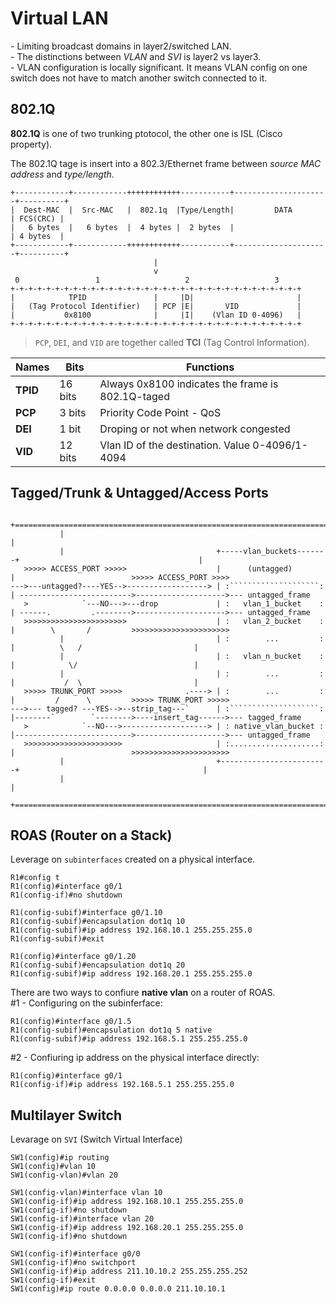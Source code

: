 # Virtual LAN
\- Limiting broadcast domains in layer2/switched LAN.  
\- The distinctions between _VLAN_ and _SVI_ is layer2 vs layer3.    
\- VLAN configuration is locally significant. It means VLAN config on one switch does not have to match another switch connected to it. 

## 802.1Q
**802.1Q** is one of two trunking ptotocol, the other one is ISL (Cisco property).

The 802.1Q tage is insert into a 802.3/Ethernet frame between _source MAC address_ and _type/length_.
```
+------------+------------++++++++++++-----------+---------------------+----------+
|  Dest-MAC  |  Src-MAC   |  802.1q  |Type/Length|         DATA        | FCS(CRC) |
|   6 bytes  |   6 bytes  |  4 bytes |  2 bytes  |                     | 4 bytes  |  
+------------+------------++++++++++++-----------+---------------------+----------+ 
                                |
                                v
 0                 1                   2                   3
+-+-+-+-+-+-+-+-+-+-+-+-+-+-+-+-+-+-+-+-+-+-+-+-+-+-+-+-+-+-+-+-+
|            TPID               |     |D|                       |
|   (Tag Protocol Identifier)   | PCP |E|       VID             |
|           0x8100              |     |I|    (Vlan ID 0-4096)   |
+-+-+-+-+-+-+-+-+-+-+-+-+-+-+-+-+-+-+-+-+-+-+-+-+-+-+-+-+-+-+-+-+
```
 > `PCP`, `DEI`, and `VID` are together called **TCI** (Tag Control Information).  

Names   | Bits    | Functions |
--------|---------|-----------|
**TPID**| 16 bits | Always 0x8100 indicates the frame is 802.1Q-taged |
**PCP** | 3 bits  | Priority Code Point - QoS |
**DEI** | 1 bit   | Droping or not when network congested |
**VID** | 12 bits | Vlan ID of the destination. Value 0-4096/1-4094 |

## Tagged/Trunk & Untagged/Access Ports
```text
           +=========================================================================SWITCH=====================+
           |                                                                                                    |
           |                                  +-----vlan_buckets-------+                                        |
   >>>>> ACCESS_PORT >>>>>                    |      (untagged)        |                          >>>>> ACCESS_PORT >>>> 
--->---untagged?----YES-->------------------> | :````````````````````: | ------------------------->-------------------->--- untagged_frame
   >            `---NO--->---drop             | :   vlan_1_bucket    : | ------.         .-------->-------------------->--- untagged_frame
   >>>>>>>>>>>>>>>>>>>>>>>                    | :   vlan_2_bucket    : |        \       /         >>>>>>>>>>>>>>>>>>>>>> 
           |                                  | :        ...         : |          \   /                         |
           |                                  | :   vlan_n_bucket    : |            \/                          |
           |                                  | :        ...         : |           /  \                         |
   >>>>> TRUNK_PORT >>>>>              .----> | :        ...         : |         /      \         >>>>> TRUNK_PORT >>>>> 
--->--- tagged? ---YES-->--strip_tag---`      | :````````````````````: |--------`        `-------->----insert_tag------>--- tagged_frame
   >            `--NO--->-------------------> | : native_vlan_bucket : |-------------------------->-------------------->--- untagged_frame
   >>>>>>>>>>>>>>>>>>>>>>                     | :....................: |                          >>>>>>>>>>>>>>>>>>>>>> 
           |                                  +------------------------+                                         |
           |                                                                                                     |
           +=====================================================================================================+
```

## ROAS (Router on a Stack)
Leverage on `subinterfaces` created on a physical interface. 
```
R1#config t
R1(config)#interface g0/1
R1(config-if)#no shutdown

R1(config-subif)#interface g0/1.10
R1(config-subif)#encapsulation dot1q 10
R1(config-subif)#ip address 192.168.10.1 255.255.255.0
R1(config-subif)#exit

R1(config)#interface g0/1.20
R1(config-subif)#encapsulation dot1q 20
R1(config-subif)#ip address 192.168.20.1 255.255.255.0
```
There are two ways to confiure **native vlan** on a router of ROAS.  
#1 - Configuring on the subinferface:
```
R1(config)#interface g0/1.5
R1(config-subif)#encapsulation dot1q 5 native
R1(config-subif)#ip address 192.168.5.1 255.255.255.0
```
#2 - Confiuring ip address on the physical interface directly:
```
R1(config)#interface g0/1
R1(config-if)#ip address 192.168.5.1 255.255.255.0
```

## Multilayer Switch
Levarage on `SVI` (Switch Virtual Interface)
```
SW1(config)#ip routing
SW1(config)#vlan 10
SW1(config-vlan)#vlan 20

SW1(config-vlan)#interface vlan 10
SW1(config-if)#ip address 192.168.10.1 255.255.255.0
SW1(config-if)#no shutdown
SW1(config-if)#interface vlan 20
SW1(config-if)#ip address 192.168.20.1 255.255.255.0
SW1(config-if)#no shutdown

SW1(config-if)#interface g0/0
SW1(config-if)#no switchport
SW1(config-if)#ip address 211.10.10.2 255.255.255.252
SW1(config-if)#exit
SW1(config)#ip route 0.0.0.0 0.0.0.0 211.10.10.1
```
